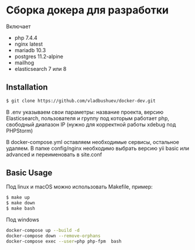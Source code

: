 # Сборка докера для разработки

Включает

* php 7.4.4
* nginx latest
* mariadb 10.3
* postgres 11.2-alpine
* mailhog
* elasticsearch 7 или 8

## Installation

```bash
$ git clone https://github.com/vladbushuev/docker-dev.git
```

В .env указываем свои параметры: название проекта, версию Elasticsearch, пользователя и группу под которым работает php, свободный диапазон IP (нужно для корректной работы xdebug под PHPStorm)

В docker-compose.yml оставляем необходимые сервисы, остальное удаляем.
В папке config/nginx необходимо выбрать версию yii basic или advanced и переименовать в  site.conf

## Basic Usage

Под linux и macOS можно использовать Makefile, пример:

```bash
$ make up
$ make down
$ make bash
```

Под windows

```bash
docker-compose up --build -d
docker-compose down --remove-orphans
docker-compose exec --user=php php-fpm  bash
```
